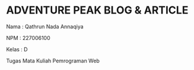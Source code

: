 # ADVENTURE PEAK BLOG & ARTICLE
<p>Nama : Qathrun Nada Annaqiya</p>
<p>NPM : 227006100</p>
<p>Kelas : D</p>
<p>Tugas Mata Kuliah Pemrograman Web</p>
